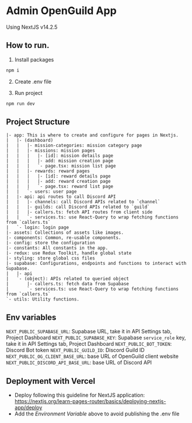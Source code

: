 # Admin OpenGuild App

Using NextJS v14.2.5

## How to run.

1. Install packages

```bash
npm i
```

2. Create .env file

3. Run project

```bash
npm run dev
```

## Project Structure

```
|- app: This is where to create and configure for pages in Nextjs.
|   |- (dashboard) 
|   |   |- mission-categories: mission category page
|   |   |- missions: mission pages
|   |   |   |- [id]: mission details page
|   |   |   |- add: mission creation page
|   |   |   `- page.tsx: mission list page 
|   |   |- rewards: reward pages
|   |   |   |- [id]: reward details page
|   |   |   |- add: reward creation page
|   |   |   `- page.tsx: reward list page 
|   |   `- users: user page
|   |- api: api routes to call Discord API
|   |   |- channels: call Discord APIs related to `channel`
|   |   |- guilds: call Discord APIs related to `guild`
|   |   |- callers.ts: fetch API routes from client side
|   |   `- services.ts: use React-Query to wrap fetching functions from `callers.ts`
|   `- login: login page
|- assets: Collections of assets like images.
|- components: Common, re-usable components.
|- config: store the configuration
|- constants: All constants in the app.
|- redux: use Redux Toolkit, handle global state
|- styling: store global css files
|- supabase: Configurations, endpoints and functions to interact with Supabase.
|   |- api
|   `- (object): APIs related to queried object
|       |- callers.ts: fetch data from Supabase
|       `- services.ts: use React-Query to wrap fetching functions from `callers.ts`
`- utils: Utility functions.
```

## Env variables

`NEXT_PUBLIC_SUPABASE_URL`: Supabase URL, take it in API Settings tab, Project Dashboard
`NEXT_PUBLIC_SUPABASE_KEY`: Supabase `service_role` key, take it in API Settings tab, Project Dashboard
`NEXT_PUBLIC_BOT_TOKEN`: Discord Bot token
`NEXT_PUBLIC_GUILD_ID`: Discord Guild ID
`NEXT_PUBLIC_OG_CLIENT_BASE_URL`: base URL of OpenGuild client website
`NEXT_PUBLIC_DISCORD_API_BASE_URL`: base URL of Discord API

## Deployment with Vercel

- Deploy following this guideline for NextJS application: https://nextjs.org/learn-pages-router/basics/deploying-nextjs-app/deploy
- Add the _Environment Variable_ above to avoid publishing the .env file